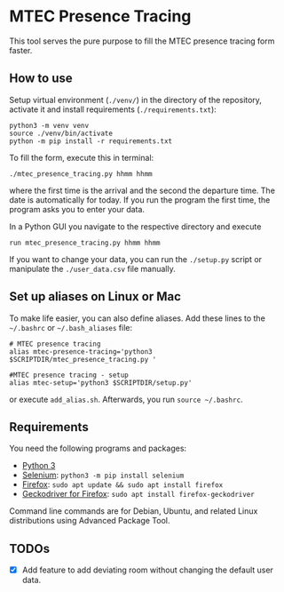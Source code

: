 # MTEC Presence Tracing

This tool serves the pure purpose to fill the MTEC presence tracing form faster.

## How to use

Setup virtual environment (`./venv/`) in the directory of the repository, activate it and install requirements (`./requirements.txt`):

```{bash}
python3 -m venv venv
source ./venv/bin/activate
python -m pip install -r requirements.txt
```

To fill the form, execute this in terminal:

``` {bash}
./mtec_presence_tracing.py hhmm hhmm
```

where the first time is the arrival and the second the departure time. The date is automatically for today. If you run the program the first time, the program asks you to enter your data.

In a Python GUI you navigate to the respective directory and execute

``` {python}
run mtec_presence_tracing.py hhmm hhmm
```

If you want to change your data, you can run the `./setup.py` script or manipulate the `./user_data.csv` file manually.

## Set up aliases on Linux or Mac

To make life easier, you can also define aliases. Add these lines to the `~/.bashrc` or `~/.bash_aliases` file:

``` {bash}
# MTEC presence tracing
alias mtec-presence-tracing='python3 $SCRIPTDIR/mtec_presence_tracing.py '

#MTEC presence tracing - setup
alias mtec-setup='python3 $SCRIPTDIR/setup.py'
```

or execute `add_alias.sh`. Afterwards, you run `source ~/.bashrc`.

## Requirements

You need the following programs and packages:

* [Python 3](https://www.python.org/download/releases/3.0/)
* [Selenium](https://selenium-python.readthedocs.io/): `python3 -m pip install selenium`
* [Firefox](https://www.mozilla.org/en-US/firefox/all/#product-desktop-release): `sudo apt update && sudo apt install firefox`
* [Geckodriver for Firefox](https://github.com/mozilla/geckodriver): `sudo apt install firefox-geckodriver`

Command line commands are for Debian, Ubuntu, and related Linux distributions using Advanced Package Tool.

## TODOs

* [x] Add feature to add deviating room without changing the default user data.
